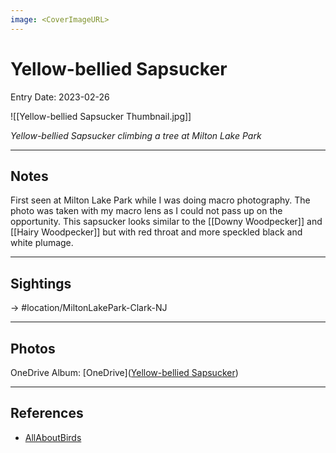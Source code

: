 ```yaml
---
image: <CoverImageURL>
---
```


# Yellow-bellied Sapsucker
Entry Date: 2023-02-26

![[Yellow-bellied Sapsucker Thumbnail.jpg]]

*Yellow-bellied Sapsucker climbing a tree at Milton Lake Park*

---------------------------------------------------------------
## Notes

First seen at Milton Lake Park while I was doing macro photography. The photo was taken with my macro lens as I could not pass up on the opportunity. This sapsucker looks similar to the [[Downy Woodpecker]] and [[Hairy Woodpecker]] but with red throat and more speckled black and white plumage.

---------------------------------------------------------------
## Sightings

-> #location/MiltonLakePark-Clark-NJ 

---------------------------------------------------------------
## Photos
OneDrive Album: [OneDrive]([Yellow-bellied Sapsucker](https://1drv.ms/u/s!AvaIuMdCo_w-hMst2hJt6uoWVyZsWw?e=CPTgrK))

---------------------------------------------------------------
## References
- [AllAboutBirds](https://www.allaboutbirds.org/guide/Yellow-bellied_Sapsucker/overview)